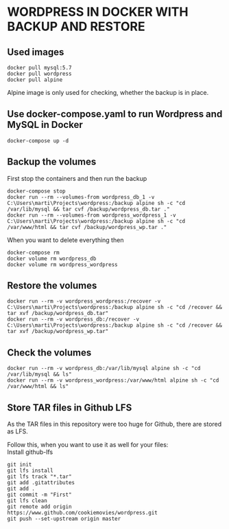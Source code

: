 # WORDPRESS IN DOCKER WITH BACKUP AND RESTORE

## Used images

```
docker pull mysql:5.7
docker pull wordpress
docker pull alpine
```

Alpine image is only used for checking, whether the backup is in place.  

## Use docker-compose.yaml to run Wordpress and MySQL in Docker

```
docker-compose up -d
```

## Backup the volumes 

First stop the containers and then run the backup

```
docker-compose stop
docker run --rm --volumes-from wordpress_db_1 -v C:\Users\marti\Projects\wordpress:/backup alpine sh -c "cd /var/lib/mysql && tar cvf /backup/wordpress_db.tar ."
docker run --rm --volumes-from wordpress_wordpress_1 -v C:\Users\marti\Projects\wordpress:/backup alpine sh -c "cd /var/www/html && tar cvf /backup/wordpress_wp.tar ."
```

When you want to delete everything then  

```
docker-compose rm
docker volume rm wordpress_db
docker volume rm wordpress_wordpress
```

## Restore the volumes

```
docker run --rm -v wordpress_wordpress:/recover -v C:\Users\marti\Projects\wordpress:/backup alpine sh -c "cd /recover && tar xvf /backup/wordpress_db.tar"
docker run --rm -v wordpress_db:/recover -v C:\Users\marti\Projects\wordpress:/backup alpine sh -c "cd /recover && tar xvf /backup/wordpress_wp.tar"
```

## Check the volumes

```
docker run --rm -v wordpress_db:/var/lib/mysql alpine sh -c "cd /var/lib/mysql && ls"
docker run --rm -v wordpress_wordpress:/var/www/html alpine sh -c "cd /var/www/html && ls"
```

## Store TAR files in Github LFS

As the TAR files in this repository were too huge for Github, there are stored as LFS.  

Follow this, when you want to use it as well for your files:  
Install github-lfs  

```
git init
git lfs install
git lfs track "*.tar"
git add .gitattributes
git add .
git commit -m "First"
git lfs clean
git remote add origin https://www.github.com/cookiemovies/wordpress.git
git push --set-upstream origin master
```
